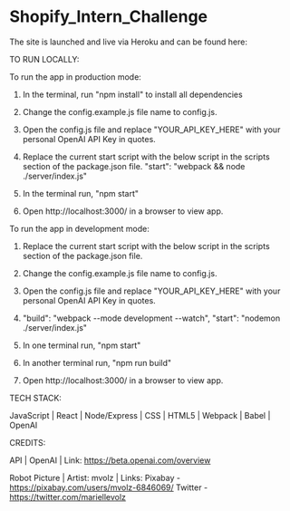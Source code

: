 # Shopify_Intern_Challenge
The site is launched and live via Heroku and can be found here: 

TO RUN LOCALLY:

To run the app in production mode:
1. In the terminal, run "npm install" to install all dependencies

2. Change the config.example.js file name to config.js.

3. Open the config.js file and replace "YOUR_API_KEY_HERE" with your personal OpenAI API Key in quotes.

4. Replace the current start script with the below script in the scripts section of the package.json file.
  "start": "webpack && node ./server/index.js"

5. In the terminal run, "npm start"

6. Open http://localhost:3000/ in a browser to view app.

To run the app in development mode:

1. Replace the current start script with the below script in the scripts section of the package.json file.

2. Change the config.example.js file name to config.js.

3. Open the config.js file and replace "YOUR_API_KEY_HERE" with your personal OpenAI API Key in quotes.

4. "build": "webpack --mode development --watch", "start": "nodemon ./server/index.js"

5. In one terminal run, "npm start"

6. In another terminal run, "npm run build"

7. Open http://localhost:3000/ in a browser to view app.


TECH STACK:

JavaScript | React | Node/Express | CSS | HTML5 | Webpack | Babel | OpenAI

CREDITS:

API | OpenAI | Link: https://beta.openai.com/overview

Robot Picture | Artist: mvolz | Links: Pixabay - https://pixabay.com/users/mvolz-6846069/ Twitter - https://twitter.com/mariellevolz
